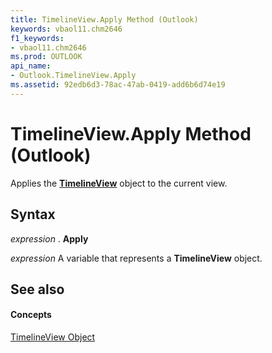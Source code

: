 ```yaml
---
title: TimelineView.Apply Method (Outlook)
keywords: vbaol11.chm2646
f1_keywords:
- vbaol11.chm2646
ms.prod: OUTLOOK
api_name:
- Outlook.TimelineView.Apply
ms.assetid: 92edb6d3-78ac-47ab-0419-add6b6d74e19
---
```



# TimelineView.Apply Method (Outlook)

Applies the  **[TimelineView](timelineview-object-outlook.md)** object to the current view.


## Syntax

 _expression_ . **Apply**

 _expression_ A variable that represents a **TimelineView** object.


## See also


#### Concepts


[TimelineView Object](timelineview-object-outlook.md)

